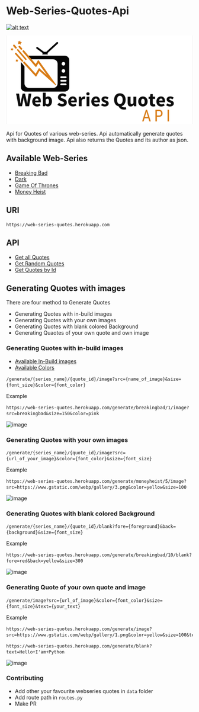 # Web-Series-Quotes-Api

[![alt text](https://img.shields.io/travis/yogeshwaran01/web-series-quotes/main.svg?logo=travis "Travis CI")](https://travis-ci.org/github/yogeshwaran01/web-series-quotes/)

![web-series-quotes-title](web-series-quotes-title.png)

Api for Quotes of various web-series. Api automatically generate quotes with background image. Api also returns the Quotes and its author as json.

## Available Web-Series

- [Breaking Bad](https://web-series-quotes.herokuapp.com/breakingbad)
- [Dark](https://web-series-quotes.herokuapp.com/dark)
- [Game Of Thrones](https://web-series-quotes.herokuapp.com/gameofthrones)
- [Money Heist](https://web-series-quotes.herokuapp.com/moneyheist)

## URI

```url
https://web-series-quotes.herokuapp.com
```

## API

- [Get all Quotes](https://github.com/yogeshwaran01/web-series-quotes/blob/main/docs/all_quote.md)
- [Get Random Quotes](https://github.com/yogeshwaran01/web-series-quotes/blob/main/docs/random_quote.md)
- [Get Quotes by Id](https://github.com/yogeshwaran01/web-series-quotes/blob/main/docs/quote_by_id.md)
  
## Generating Quotes with images

There are four method to Generate Quotes

- Generating Quotes with in-build images
- Generating Quotes with your own images
- Generating Quotes with blank colored Background
- Generating Quaotes of your own quote and own image

### Generating Quotes with in-build images

- [Available In-Build images](https://github.com/yogeshwaran01/web-series-quotes/blob/main/docs/in_build_images.md)
- [Available Colors](https://github.com/yogeshwaran01/web-series-quotes/blob/main/docs/colors.md)

```url
/generate/{series_name}/{quote_id}/image?src={name_of_image}&size={font_size}&color={font_color}
```

Example

```url
https://web-series-quotes.herokuapp.com/generate/breakingbad/1/image?src=breakingbad&size=150&color=pink
```

![image](https://web-series-quotes.herokuapp.com/generate/breakingbad/1/image?src=breakingbad&size=150&color=pink)

### Generating Quotes with your own images

```url
/generate/{series_name}/{quote_id}/image?src={url_of_your_image}&color={font_color}&size={font_size}
```

Example

```url
https://web-series-quotes.herokuapp.com/generate/moneyheist/5/image?src=https://www.gstatic.com/webp/gallery/3.png&color=yellow&size=100
```

![image](https://web-series-quotes.herokuapp.com/generate/moneyheist/5/image?src=https://www.gstatic.com/webp/gallery/3.png&color=yellow&size=100)

### Generating Quotes with blank colored Background

```url
/generate/{series_name}/{quote_id}/blank?fore={foreground}&back={background}&size={font_size}
```

Example

```url
https://web-series-quotes.herokuapp.com/generate/breakingbad/10/blank?fore=red&back=yellow&size=300
```

![image](https://web-series-quotes.herokuapp.com/generate/breakingbad/10/blank?fore=black&back=yellow&size=300)

### Generating Quote of your own quote and image

```url
/generate/image?src={url_of_image}&color={font_color}&size={font_size}&text={your_text}
```

Example

```url
https://web-series-quotes.herokuapp.com/generate/image?src=https://www.gstatic.com/webp/gallery/1.png&color=yellow&size=100&text=Hello+world
```

```url
https://web-series-quotes.herokuapp.com/generate/blank?text=Hello+I'am+Python
```

![image](https://web-series-quotes.herokuapp.com/generate/image?src=https://www.gstatic.com/webp/gallery/1.png&color=yellow&size=100&text=Hello%20world)

### Contributing

- Add other your favourite webseries quotes in ```data``` folder
- Add route path in ```routes.py```
- Make PR
